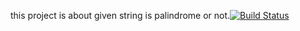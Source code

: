 this project is about given string is palindrome or not.[![Build Status](https://app.travis-ci.com/duygutumer2/myDemoApp.svg?token=rvWfQC6PNfo3Jyi7mzB2&branch=master)](https://app.travis-ci.com/duygutumer2/myDemoApp)